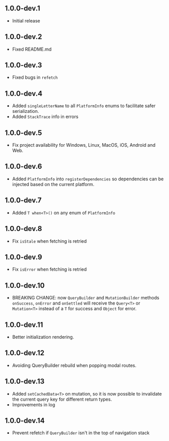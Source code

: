 ## 1.0.0-dev.1

* Initial release

## 1.0.0-dev.2

* Fixed README.md

## 1.0.0-dev.3

* Fixed bugs in `refetch`

## 1.0.0-dev.4

* Added `singleLetterName` to all `PlatformInfo` enums to facilitate safer serialization.
* Added `StackTrace` info in errors

## 1.0.0-dev.5

* Fix project availability for Windows, Linux, MacOS, iOS, Android and Web.

## 1.0.0-dev.6

* Added `PlatformInfo` into `registerDependencies` so dependencies can be injected based on the current platform.

## 1.0.0-dev.7

* Added `T when<T>()` on any enum of `PlatformInfo`

## 1.0.0-dev.8

* Fix `isStale` when fetching is retried

## 1.0.0-dev.9

* Fix `isError` when fetching is retried

## 1.0.0-dev.10

* BREAKING CHANGE: now `QueryBuilder` and `MutationBuilder` methods `onSuccess`, `onError` and `onSettled` will receive the `Query<T>` or `Mutation<T>` instead of a `T` for success and `Object` for error.

## 1.0.0-dev.11

* Better initialization rendering.

## 1.0.0-dev.12

* Avoiding QueryBuilder rebuild when popping modal routes.

## 1.0.0-dev.13

* Added `setCachedData<T>` on mutation, so it is now possible to invalidate the current query key for different return types.
* Improvements in log

## 1.0.0-dev.14

* Prevent refetch if `QueryBuilder` isn't in the top of navigation stack
